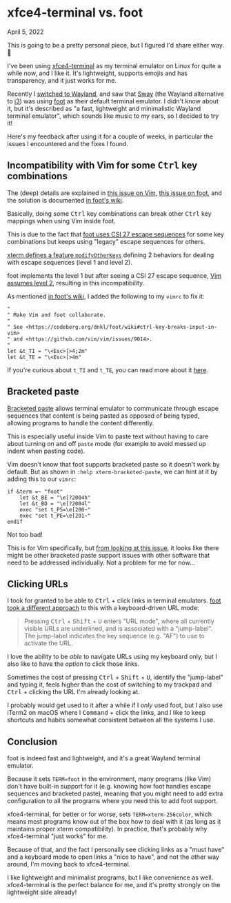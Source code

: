 # xfce4-terminal vs. foot
April 5, 2022

This is going to be a pretty personal piece, but I figured I'd share
either way. 🤷

I've been using [xfce4-terminal](https://docs.xfce.org/apps/terminal/start)
as my terminal emulator on Linux for quite a while now, and I like it.
It's lightweight, supports emojis and has transparency, and it just
works for me.

Recently I [switched to Wayland](../05/migrating-x11-wayland-i3-sway.md),
and saw that [Sway](https://swaywm.org/) (the Wayland alternative to
[i3](https://i3wm.org/)) was using [foot](https://codeberg.org/dnkl/foot)
as their default terminal emulator. I didn't know about it, but it's
described as "a fast, lightweight and minimalistic Wayland terminal
emulator", which sounds like music to my ears, so I decided to try it!

Here's my feedback after using it for a couple of weeks, in particular
the issues I encountered and the fixes I found.

## Incompatibility with Vim for some <kbd>Ctrl</kbd> key combinations

The (deep) details are explained in [this issue on Vim](https://github.com/vim/vim/issues/9014),
[this issue on foot](https://codeberg.org/dnkl/foot/issues/849), and the
solution is documented [in foot's wiki](https://codeberg.org/dnkl/foot/wiki#user-content-ctrl-key-breaks-input-in-vim).

Basically, doing some <kbd>Ctrl</kbd> key combinations can break other
<kbd>Ctrl</kbd> key mappings when using Vim inside foot.

This is due to the fact that [foot uses CSI 27 escape sequences](https://github.com/vim/vim/issues/9014#issuecomment-965187794)
for some key combinations but keeps using "legacy" escape sequences for
others.

[xterm defines a feature `modifyOtherKeys`](https://invisible-island.net/xterm/manpage/xterm.html)
defining 2 behaviors for dealing with escape sequences (level 1 and
level 2).

foot implements the level 1 but after seeing a CSI 27 escape sequence,
[Vim assumes level 2](https://github.com/vim/vim/issues/9014#issuecomment-965388693),
resulting in this incompatibility.

As mentioned [in foot's wiki](https://codeberg.org/dnkl/foot/wiki#user-content-ctrl-key-breaks-input-in-vim),
I added the following to my `vimrc` to fix it:

```vim
"
" Make Vim and foot collaborate.
"
" See <https://codeberg.org/dnkl/foot/wiki#ctrl-key-breaks-input-in-vim>
" and <https://github.com/vim/vim/issues/9014>.
"
let &t_TI = "\<Esc>[>4;2m"
let &t_TE = "\<Esc>[>4m"
```

If you're curious about `t_TI` and `t_TE`, you can read more about it
[here](https://vi.stackexchange.com/a/27400).

## Bracketed paste

[Bracketed paste](https://cirw.in/blog/bracketed-paste) allows terminal
emulator to communicate through escape sequences that content is being
pasted as opposed of being typed, allowing programs to handle the
content differently.

This is especially useful inside Vim to paste text without having to
care about turning on and off `paste` mode (for example to avoid messed
up indent when pasting code).

Vim doesn't know that foot supports bracketed paste so it doesn't work
by default. But as shown in `:help xterm-bracketed-paste`, we can hint
at it by adding this to our `vimrc`:

```vim
if &term =~ "foot"
    let &t_BE = "\e[?2004h"
    let &t_BD = "\e[?2004l"
    exec "set t_PS=\e[200~"
    exec "set t_PE=\e[201~"
endif
```

Not too bad!

This is for Vim specifically, but [from looking at this issue](https://codeberg.org/dnkl/foot/issues/305),
it looks like there might be other bracketed paste support issues with
other software that need to be addressed individually. Not a problem for
me for now...

## Clicking URLs

I took for granted to be able to <kbd>Ctrl</kbd> + click links in
terminal emulators. [foot took a different approach](https://codeberg.org/dnkl/foot#user-content-urls)
to this with a keyboard-driven URL mode:

> Pressing <kbd>Ctrl</kbd> + <kbd>Shift</kbd> + <kbd>U</kbd> enters "URL
> mode", where all currently visible URLs are underlined, and is
> associated with a "jump-label". The jump-label indicates the key
> sequence (e.g. "AF") to use to activate the URL.

I love the ability to be *able* to navigate URLs using my keyboard only,
but I also like to have the *option* to click those links.

Sometimes the cost of pressing <kbd>Ctrl</kbd> + <kbd>Shift</kbd> +
<kbd>U</kbd>, identify the "jump-label" and typing it, feels higher than
the cost of switching to my trackpad and <kbd>Ctrl</kbd> + clicking the
URL I'm already looking at.

I probably would get used to it after a while if I *only* used foot, but
I also use iTerm2 on macOS where I <kbd>Command</kbd> + click the links,
and I like to keep shortcuts and habits somewhat consistent between all
the systems I use.

## Conclusion

foot is indeed fast and lightweight, and it's a great Wayland terminal
emulator.

Because it sets `TERM=foot` in the environment, many programs (like Vim)
don't have built-in support for it (e.g. knowing how foot handles escape
sequences and bracketed paste), meaning that you might need to add extra
configuration to all the programs where you need this to add foot
support.

xfce4-terminal, for better or for worse, sets `TERM=xterm-256color`,
which means most programs know out of the box how to deal with it (as
long as it maintains proper xterm compatibility). In practice, that's
probably why xfce4-terminal "just works" for me.

Because of that, and the fact I personally see clicking links as a "must
have" and a keyboard mode to open links a "nice to have", and not the
other way around, I'm moving back to xfce4-terminal.

I like lightweight and minimalist programs, but I like convenience as
well. xfce4-terminal is the perfect balance for me, and it's pretty
strongly on the lightweight side already!
